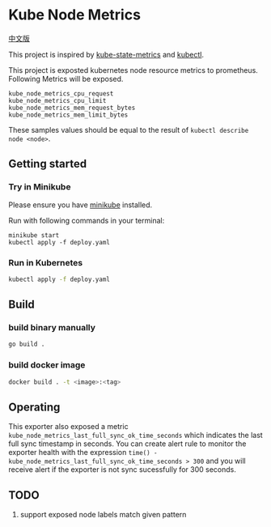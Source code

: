 # Kube Node Metrics
[中文版](README-zh.md)

This project is inspired by [kube-state-metrics](https://github.com/kubernetes/kube-state-metrics) and [kubectl](https://github.com/kubernetes/kubectl).

This project is exposted kubernetes node resource metrics to prometheus. Following Metrics will be exposed.
```
kube_node_metrics_cpu_request
kube_node_metrics_cpu_limit
kube_node_metrics_mem_request_bytes
kube_node_metrics_mem_limit_bytes
```

These samples values should be equal to the result of `kubectl describe node <node>`.

## Getting started

### Try in Minikube
Please ensure you have [minikube](https://github.com/kubernetes/minikube) installed.

Run with following commands in your terminal:
```
minikube start
kubectl apply -f deploy.yaml
```

### Run in Kubernetes
```bash
kubectl apply -f deploy.yaml
```

## Build
### build binary manually
```bash
go build .
```

### build docker image
```bash
docker build . -t <image>:<tag>
```

## Operating
This exporter also exposed a metric `kube_node_metrics_last_full_sync_ok_time_seconds` which indicates the last full sync timestamp in seconds. You can create alert rule to monitor the exporter health with the expression `time() - kube_node_metrics_last_full_sync_ok_time_seconds > 300` and you will receive alert if the exporter is not sync sucessfully for 300 seconds.


## TODO
1. support exposed node labels match given pattern